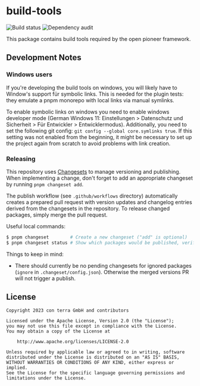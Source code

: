 # build-tools

![Build status](https://github.com/open-pioneer/build-tools/actions/workflows/test-and-build.yml/badge.svg) ![Dependency audit](https://github.com/open-pioneer/build-tools/actions/workflows/audit-dependencies.yml/badge.svg)

This package contains build tools required by the open pioneer framework.

## Development Notes

### Windows users

If you're developing the build tools on windows, you will likely have to Window's support für symbolic links.
This is needed for the plugin tests: they emulate a pnpm monorepo with local links via manual symlinks.

To enable symbolic links on windows you need to enable windows developer mode
(German Windows 11: Einstellungen > Datenschutz und Sicherheit > Für Entwickler > Entwicklermodus).
Additionally, you need to set the following git config: `git config --global core.symlinks true`.
If this setting was not enabled from the beginning, it might be necessary to set up the project
again from scratch to avoid problems with link creation.

### Releasing

This repository uses [Changesets](https://github.com/changesets/changesets) to manage versioning and publishing.
When implementing a change, don't forget to add an appropriate changeset by running `pnpm changeset add`.

The publish workflow (see `.github/workflows` directory) automatically creates a prepared pull request
with version updates and changelog entries derived from the changesets in the repository.
To release changed packages, simply merge the pull request.

Useful local commands:

```bash
$ pnpm changeset        # Create a new changeset ("add" is optional)
$ pnpm changeset status # Show which packages would be published, verify configuration
```

Things to keep in mind:

-   There should currently be no pending changesets for ignored packages (`ignore` in `.changeset/config.json`).
    Otherwise the merged versions PR will not trigger a publish.

## License

```
Copyright 2023 con terra GmbH and contributors

Licensed under the Apache License, Version 2.0 (the "License");
you may not use this file except in compliance with the License.
You may obtain a copy of the License at

    http://www.apache.org/licenses/LICENSE-2.0

Unless required by applicable law or agreed to in writing, software
distributed under the License is distributed on an "AS IS" BASIS,
WITHOUT WARRANTIES OR CONDITIONS OF ANY KIND, either express or implied.
See the License for the specific language governing permissions and
limitations under the License.
```
